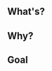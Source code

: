 ## What's?
<!-- 何が問題なのか？
再現する際の動作要件を明記し、可能であればログ・メトリクスを提示する
-->


## Why?
<!-- なぜその解決が必要か？
影響範囲や優先度の見解もあると良い
-->


## Goal
<!-- 目標となる期待値
-->


